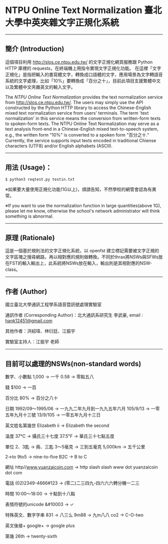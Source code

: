 # NTPU Online Text Normalization 臺北大學中英夾雜文字正規化系統 


---

## 簡介 (Introduction)
這個項目利用 <a href="http://slos.ce.ntpu.edu.tw/">http://slos.ce.ntpu.edu.tw/</a> 的文字正規化網頁服務跟 Python HTTP 庫裡的 requests，在終端機上用指令實現文字正規化功能。
在這裡「文字正規化」是指把輸入的書寫體文字，轉換成口語體的文字，應用場景為文字轉語音系統的文字處理，比如「10%」要轉換成「百分之十」，目前此項目支援繁體中文以及繁體中文夾雜英文的輸入文字。

The *NTPU Online Text Normalization* provides the text normalization service from http://slos.ce.ntpu.edu.tw/. The users may simply use the API constructed by the Python HTTP library to access the Chinese-English mixed text normalization service from users' terminals. The term 'text normalization' in this service means the conversion from written-form texts to spoken-form texts. The NTPU Online Text Normalization may serve as a text analysis front-end in a Chinese-English mixed text-to-speech system, e.g., the written form "10%" is converted to a spoken form "百分之十." Currently, the service supports input texts encoded in traditional Chiense characters (UTF8) and/or English alphabets (ASCII).

---

## 用法 (Usage)：
```
$ python3 reqtest.py testin.txt
```
※如果要大量使用正規化功能(1G以上)，煩請告知，不然學校的網管會認為有異常。

※If you want to use the normalization function in large quantities(above 1G), please let me know, otherwise the school's network administrator will think something is abnormal.

---

## 原理 (Rationale)

這是一個基於規則法的文字正規化系統，以 openfst 建立標記需要被文字正規的文字區塊之搜尋網路，再以相對應的規則做轉換。不同於thrax將NSWs與SFWs放在FST的輸入輸出上，此系統將NSWs放在輸入，輸出則是其相對應的NSW-class。

---

## 作者 (Author)
國立臺北大學通訊工程學系語音暨訊號處理實驗室

通訊作者 (Corresponding Author)：北大通訊系研究生 李武豪, email : hank12451@gmail.com

其他作者：洪紹瑋、林衍廷、江振宇

實驗室主持人：江振宇 老師

---

## 目前可以處理的NSWs(non-standard words)
數字、小數點
  1,000 -> 一千 
  0.58 -> 零點五八
  
錢
  $100 ->  一百
  
百分比
  80% ->  百分之八十
  
日期
  1992/09～1995/06 ->  一九九二年九月到一九九五年六月
  105/9/13 ->  一零五年九月十三號
  13/9/105 ->  一零五年九月十三日
  
英文姓名第幾世
  Elizabeth ii ->  Elizabeth the second
  
溫度
  37℃ ->  攝氏三十七度
  37.5℉ ->  華氏三十七點五度
  
單位
  2、3匙 ->  兩、三匙
  3～5毫克 ->  三到五毫克
  5,000km ->  五千公里
  
2->to
  9to5 ->  nine-to-five 
  B2C ->  B to C
  
網址
  http//www.yuanzaicoin.com ->  http slash  slash www dot yuanzaicoin dot com
  
電話
  (02)2349-4666#123 ->  (零二)二三四九-四六六六轉分機一二三
  
時間
  10:00～18:00 ->  十點到十八點
  
表情符號的unicode 
  &#10003 ->  ✓
  
特殊英文、數字字串
  831 ->  八三么
  9m88 ->  九m八八
  co2 ->  C-O-two
  
英文後接+
  google+ ->  google plus
  
第幾
  26th ->  twenty-sixth
  
